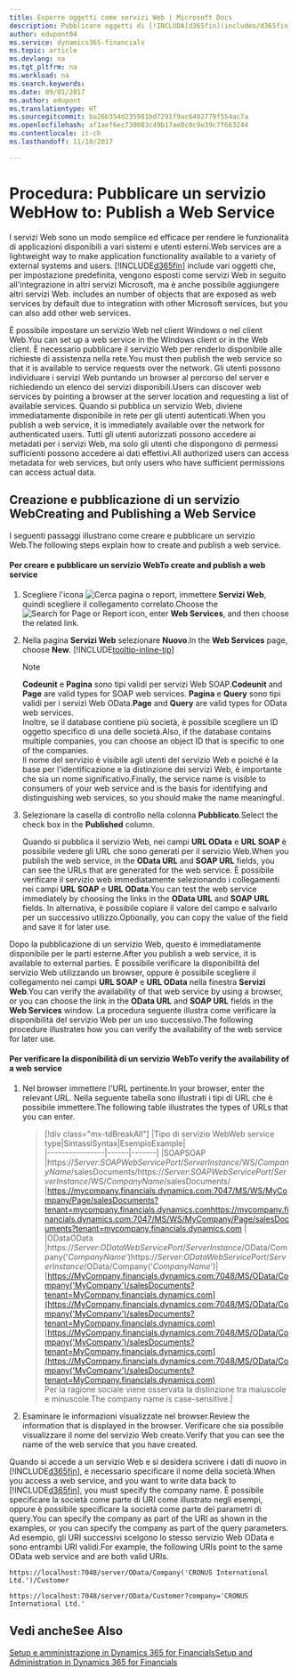 ```yaml
---
title: Esporre oggetti come servizi Web | Microsoft Docs
description: Pubblicare oggetti di [!INCLUDA[d365fin](includes/d365fin_md.md)] come servizi Web per renderli immediatamente disponibili nella rete.
author: edupont04
ms.service: dynamics365-financials
ms.topic: article
ms.devlang: na
ms.tgt_pltfrm: na
ms.workload: na
ms.search.keywords: 
ms.date: 09/01/2017
ms.author: edupont
ms.translationtype: HT
ms.sourcegitcommit: ba26b354d235981bd7291f9ac6402779f554ac7a
ms.openlocfilehash: af1aef6ec730083c49b17ae8c0c9e39c7f663244
ms.contentlocale: it-ch
ms.lasthandoff: 11/10/2017

---
```

# <a name="how-to-publish-a-web-service"></a><span data-ttu-id="7a2bb-103">Procedura: Pubblicare un servizio Web</span><span class="sxs-lookup"><span data-stu-id="7a2bb-103">How to: Publish a Web Service</span></span>
<span data-ttu-id="7a2bb-104">I servizi Web sono un modo semplice ed efficace per rendere le funzionalità di applicazioni disponibili a vari sistemi e utenti esterni.</span><span class="sxs-lookup"><span data-stu-id="7a2bb-104">Web services are a lightweight way to make application functionality available to a variety of external systems and users.</span></span> [!INCLUDE[d365fin](includes/d365fin_md.md)]<span data-ttu-id="7a2bb-105"> include vari oggetti che, per impostazione predefinita, vengono esposti come servizi Web in seguito all'integrazione in altri servizi Microsoft, ma è anche possibile aggiungere altri servizi Web.</span><span class="sxs-lookup"><span data-stu-id="7a2bb-105"> includes an number of objects that are exposed as web services by default due to integration with other Microsoft services, but you can also add other web services.</span></span>  

<span data-ttu-id="7a2bb-106">È possibile impostare un servizio Web nel client Windows o nel client Web.</span><span class="sxs-lookup"><span data-stu-id="7a2bb-106">You can set up a web service in the Windows client or in the Web client.</span></span> <span data-ttu-id="7a2bb-107">È necessario pubblicare il servizio Web per renderlo disponibile alle richieste di assistenza nella rete.</span><span class="sxs-lookup"><span data-stu-id="7a2bb-107">You must then publish the web service so that it is available to service requests over the network.</span></span> <span data-ttu-id="7a2bb-108">Gli utenti possono individuare i servizi Web puntando un browser al percorso del server e richiedendo un elenco dei servizi disponibili.</span><span class="sxs-lookup"><span data-stu-id="7a2bb-108">Users can discover web services by pointing a browser at the server location and requesting a list of available services.</span></span> <span data-ttu-id="7a2bb-109">Quando si pubblica un servizio Web, diviene immediatamente disponibile in rete per gli utenti autenticati.</span><span class="sxs-lookup"><span data-stu-id="7a2bb-109">When you publish a web service, it is immediately available over the network for authenticated users.</span></span> <span data-ttu-id="7a2bb-110">Tutti gli utenti autorizzati possono accedere ai metadati per i servizi Web, ma solo gli utenti che dispongono di permessi sufficienti possono accedere ai dati effettivi.</span><span class="sxs-lookup"><span data-stu-id="7a2bb-110">All authorized users can access metadata for web services, but only users who have sufficient permissions can access actual data.</span></span>

## <a name="creating-and-publishing-a-web-service"></a><span data-ttu-id="7a2bb-111">Creazione e pubblicazione di un servizio Web</span><span class="sxs-lookup"><span data-stu-id="7a2bb-111">Creating and Publishing a Web Service</span></span>  
 <span data-ttu-id="7a2bb-112">I seguenti passaggi illustrano come creare e pubblicare un servizio Web.</span><span class="sxs-lookup"><span data-stu-id="7a2bb-112">The following steps explain how to create and publish a web service.</span></span>  

#### <a name="to-create-and-publish-a-web-service"></a><span data-ttu-id="7a2bb-113">Per creare e pubblicare un servizio Web</span><span class="sxs-lookup"><span data-stu-id="7a2bb-113">To create and publish a web service</span></span>  

1.  <span data-ttu-id="7a2bb-114">Scegliere l'icona ![Cerca pagina o report](media/ui-search/search_small.png "icona Cerca pagina o report"), immettere **Servizi Web**, quindi scegliere il collegamento correlato.</span><span class="sxs-lookup"><span data-stu-id="7a2bb-114">Choose the ![Search for Page or Report](media/ui-search/search_small.png "Search for Page or Report icon") icon, enter **Web Services**, and then choose the related link.</span></span>  

2.  <span data-ttu-id="7a2bb-115">Nella pagina **Servizi Web** selezionare **Nuovo**.</span><span class="sxs-lookup"><span data-stu-id="7a2bb-115">In the **Web Services** page, choose **New**.</span></span> [!INCLUDE[tooltip-inline-tip](includes/tooltip-inline-tip_md.md)]  

    > [!NOTE]  
    >  <span data-ttu-id="7a2bb-116">**Codeunit** e **Pagina** sono tipi validi per servizi Web SOAP.</span><span class="sxs-lookup"><span data-stu-id="7a2bb-116">**Codeunit** and **Page** are valid types for SOAP web services.</span></span> <span data-ttu-id="7a2bb-117">**Pagina** e **Query** sono tipi validi per i servizi Web OData.</span><span class="sxs-lookup"><span data-stu-id="7a2bb-117">**Page** and **Query** are valid types for OData web services.</span></span>  
    <span data-ttu-id="7a2bb-118">Inoltre, se il database contiene più società, è possibile scegliere un ID oggetto specifico di una delle società.</span><span class="sxs-lookup"><span data-stu-id="7a2bb-118">Also, if the database contains multiple companies, you can choose an object ID that is specific to one of the companies.</span></span>  
    <span data-ttu-id="7a2bb-119">Il nome del servizio è visibile agli utenti del servizio Web e poiché è la base per l'identificazione e la distinzione dei servizi Web, è importante che sia un nome significativo.</span><span class="sxs-lookup"><span data-stu-id="7a2bb-119">Finally, the service name is visible to consumers of your web service and is the basis for identifying and distinguishing web services, so you should make the name meaningful.</span></span>

3.  <span data-ttu-id="7a2bb-120">Selezionare la casella di controllo nella colonna **Pubblicato**.</span><span class="sxs-lookup"><span data-stu-id="7a2bb-120">Select the check box in the **Published** column.</span></span>  

     <span data-ttu-id="7a2bb-121">Quando si pubblica il servizio Web, nei campi **URL OData** e **URL SOAP** è possibile vedere gli URL che sono generati per il servizio Web.</span><span class="sxs-lookup"><span data-stu-id="7a2bb-121">When you publish the web service, in the **OData URL** and **SOAP URL** fields, you can see the URLs that are generated for the web service.</span></span> <span data-ttu-id="7a2bb-122">È possibile verificare il servizio web immediatamente selezionando i collegamenti nei campi **URL SOAP** e **URL OData**.</span><span class="sxs-lookup"><span data-stu-id="7a2bb-122">You can test the web service immediately by choosing the links in the **OData URL** and **SOAP URL** fields.</span></span> <span data-ttu-id="7a2bb-123">In alternativa, è possibile copiare il valore del campo e salvarlo per un successivo utilizzo.</span><span class="sxs-lookup"><span data-stu-id="7a2bb-123">Optionally, you can copy the value of the field and save it for later use.</span></span>  

<span data-ttu-id="7a2bb-124">Dopo la pubblicazione di un servizio Web, questo è immediatamente disponibile per le parti esterne.</span><span class="sxs-lookup"><span data-stu-id="7a2bb-124">After you publish a web service, it is available to external parties.</span></span> <span data-ttu-id="7a2bb-125">È possibile verificare la disponibilità del servizio Web utilizzando un browser, oppure è possibile scegliere il collegamento nei campi **URL SOAP** e **URL OData** nella finestra **Servizi Web**.</span><span class="sxs-lookup"><span data-stu-id="7a2bb-125">You can verify the availability of that web service by using a browser, or you can choose the link in the **OData URL** and **SOAP URL** fields in the **Web Services** window.</span></span> <span data-ttu-id="7a2bb-126">La procedura seguente illustra come verificare la disponibilità del servizio Web per un uso successivo.</span><span class="sxs-lookup"><span data-stu-id="7a2bb-126">The following procedure illustrates how you can verify the availability of the web service for later use.</span></span>  

#### <a name="to-verify-the-availability-of-a-web-service"></a><span data-ttu-id="7a2bb-127">Per verificare la disponibilità di un servizio Web</span><span class="sxs-lookup"><span data-stu-id="7a2bb-127">To verify the availability of a web service</span></span>  

1.  <span data-ttu-id="7a2bb-128">Nel browser immettere l'URL pertinente.</span><span class="sxs-lookup"><span data-stu-id="7a2bb-128">In your browser, enter the relevant URL.</span></span> <span data-ttu-id="7a2bb-129">Nella seguente tabella sono illustrati i tipi di URL che è possibile immettere.</span><span class="sxs-lookup"><span data-stu-id="7a2bb-129">The following table illustrates the types of URLs that you can enter.</span></span>  

    >    [!div class="mx-tdBreakAll"]
    >    |<span data-ttu-id="7a2bb-130">Tipo di servizio Web</span><span class="sxs-lookup"><span data-stu-id="7a2bb-130">Web service type</span></span>|<span data-ttu-id="7a2bb-131">Sintassi</span><span class="sxs-lookup"><span data-stu-id="7a2bb-131">Syntax</span></span>|<span data-ttu-id="7a2bb-132">Esempio</span><span class="sxs-lookup"><span data-stu-id="7a2bb-132">Example</span></span>|  
    >    |----------------|------|-------|
    >    |<span data-ttu-id="7a2bb-133">SOAP</span><span class="sxs-lookup"><span data-stu-id="7a2bb-133">SOAP</span></span> |<span data-ttu-id="7a2bb-134">https://*Server*:*SOAPWebServicePort*/*ServerInstance*/WS/*CompanyName*/salesDocuments/</span><span class="sxs-lookup"><span data-stu-id="7a2bb-134">https://*Server*:*SOAPWebServicePort*/*ServerInstance*/WS/*CompanyName*/salesDocuments/</span></span> |<span data-ttu-id="7a2bb-135">https://mycompany.financials.dynamics.com:7047/MS/WS/MyCompany/Page/salesDocuments?tenant=mycompany.financials.dynamics.com</span><span class="sxs-lookup"><span data-stu-id="7a2bb-135">https://mycompany.financials.dynamics.com:7047/MS/WS/MyCompany/Page/salesDocuments?tenant=mycompany.financials.dynamics.com</span></span> |  
    >    |<span data-ttu-id="7a2bb-136">OData</span><span class="sxs-lookup"><span data-stu-id="7a2bb-136">OData</span></span> |<span data-ttu-id="7a2bb-137">https://*Server*:*ODataWebServicePort*/*ServerInstance*/OData/Company('*CompanyName*')</span><span class="sxs-lookup"><span data-stu-id="7a2bb-137">https://*Server*:*ODataWebServicePort*/*ServerInstance*/OData/Company('*CompanyName*')</span></span>|<span data-ttu-id="7a2bb-138">[https://MyCompany.financials.dynamics.com:7048/MS/OData/Company('MyCompany')/salesDocuments?tenant=MyCompany.financials.dynamics.com](https://MyCompany.financials.dynamics.com:7048/MS/OData/Company('MyCompany')/salesDocuments?tenant=MyCompany.financials.dynamics.com)</span><span class="sxs-lookup"><span data-stu-id="7a2bb-138">[https://MyCompany.financials.dynamics.com:7048/MS/OData/Company('MyCompany')/salesDocuments?tenant=MyCompany.financials.dynamics.com](https://MyCompany.financials.dynamics.com:7048/MS/OData/Company('MyCompany')/salesDocuments?tenant=MyCompany.financials.dynamics.com)</span></span> <br />    <span data-ttu-id="7a2bb-139">Per la ragione sociale viene osservata la distinzione tra maiuscole e minuscole.</span><span class="sxs-lookup"><span data-stu-id="7a2bb-139">The company name is case-sensitive.</span></span>|

2.  <span data-ttu-id="7a2bb-140">Esaminare le informazioni visualizzate nel browser.</span><span class="sxs-lookup"><span data-stu-id="7a2bb-140">Review the information that is displayed in the browser.</span></span> <span data-ttu-id="7a2bb-141">Verificare che sia possibile visualizzare il nome del servizio Web creato.</span><span class="sxs-lookup"><span data-stu-id="7a2bb-141">Verify that you can see the name of the web service that you have created.</span></span>  

 <span data-ttu-id="7a2bb-142">Quando si accede a un servizio Web e si desidera scrivere i dati di nuovo in [!INCLUDE[d365fin](includes/d365fin_md.md)], è necessario specificare il nome della società.</span><span class="sxs-lookup"><span data-stu-id="7a2bb-142">When you access a web service, and you want to write data back to [!INCLUDE[d365fin](includes/d365fin_md.md)], you must specify the company name.</span></span> <span data-ttu-id="7a2bb-143">È possibile specificare la società come parte di URI come illustrato negli esempi, oppure è possibile specificare la società come parte dei parametri di query.</span><span class="sxs-lookup"><span data-stu-id="7a2bb-143">You can specify the company as part of the URI as shown in the examples, or you can specify the company as part of the query parameters.</span></span> <span data-ttu-id="7a2bb-144">Ad esempio, gli URI successivi scelgono lo stesso servizio Web OData e sono entrambi URI validi.</span><span class="sxs-lookup"><span data-stu-id="7a2bb-144">For example, the following URIs point to the same OData web service and are both valid URIs.</span></span>  

```  
https://localhost:7048/server/OData/Company('CRONUS International Ltd.')/Customer  
```  

```  
https://localhost:7048/server/OData/Customer?company='CRONUS International Ltd.'  
```  

## <a name="see-also"></a><span data-ttu-id="7a2bb-145">Vedi anche</span><span class="sxs-lookup"><span data-stu-id="7a2bb-145">See Also</span></span>  
[<span data-ttu-id="7a2bb-146">Setup e amministrazione in Dynamics 365 for Financials</span><span class="sxs-lookup"><span data-stu-id="7a2bb-146">Setup and Administration in Dynamics 365 for Financials</span></span>](admin-setup-and-administration.md)  

